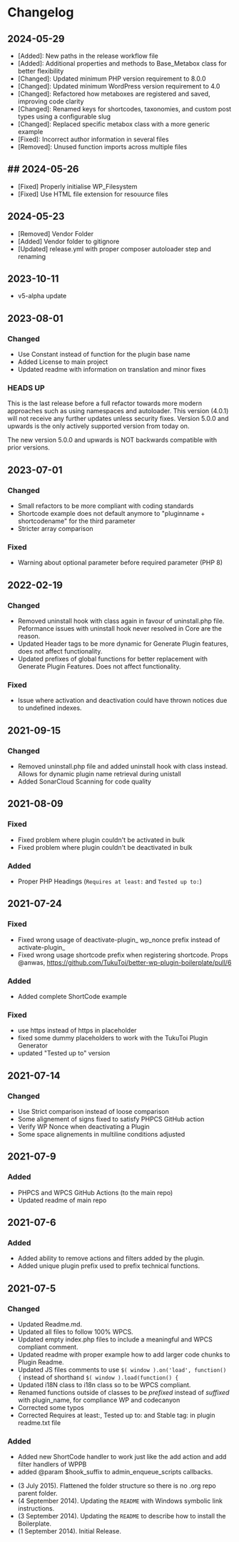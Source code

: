 # Changelog

## 2024-05-29
- [Added]: New paths in the release workflow file
- [Added]: Additional properties and methods to Base_Metabox class for better flexibility 
- [Changed]: Updated minimum PHP version requirement to 8.0.0
- [Changed]: Updated minimum WordPress version requirement to 4.0
- [Changed]: Refactored how metaboxes are registered and saved, improving code clarity 
- [Changed]: Renamed keys for shortcodes, taxonomies, and custom post types using a configurable slug
- [Changed]: Replaced specific metabox class with a more generic example 
- [Fixed]: Incorrect author information in several files
- [Removed]: Unused function imports across multiple files

## ## 2024-05-26
- [Fixed] Properly initialise WP_Filesystem
- [Fixed] Use HTML file extension for resouurce files

## 2024-05-23
- [Removed] Vendor Folder
- [Added] Vendor folder to gitignore
- [Updated] release.yml with proper composer autoloader step and renaming

## 2023-10-11
- v5-alpha update

## 2023-08-01
### Changed 
- Use Constant instead of function for the plugin base name
- Added License to main project
- Updated readme with information on translation and minor fixes
### HEADS UP
This is the last release before a full refactor towards more modern approaches such as using namespaces and autoloader. This version (4.0.1) will not receive any further updates unless security fixes. Version 5.0.0 and upwards is the only actively supported version from today on.

The new version 5.0.0 and upwards is NOT backwards compatible with prior versions.

## 2023-07-01
### Changed
- Small refactors to be more compliant with coding standards
- Shortcode example does not default anymore to "pluginname + shortcodename" for the third parameter
- Stricter array comparison
### Fixed
- Warning about optional parameter before required parameter (PHP 8)

## 2022-02-19
### Changed
- Removed uninstall hook with class again in favour of uninstall.php file. Peformance issues with uninstall hook never resolved in Core are the reason.
- Updated Header tags to be more dynamic for Generate Plugin features, does not affect functionality.
- Updated prefixes of global functions for better replacement with Generate Plugin Features. Does not affect functionality.
### Fixed
- Issue where activation and deactivation could have thrown notices due to undefined indexes.

## 2021-09-15
### Changed
- Removed uninstall.php file and added uninstall hook with class instead. Allows for dynamic plugin name retrieval during unistall
- Added SonarCloud Scanning for code quality

## 2021-08-09
### Fixed
- Fixed problem where plugin couldn't be activated in bulk
- Fixed problem where plugin couldn't be deactivated in bulk
### Added
- Proper PHP Headings (`Requires at least:` and `Tested up to:`)

## 2021-07-24
### Fixed
- Fixed wrong usage of deactivate-plugin_ wp_nonce prefix instead of activate-plugin_
- Fixed wrong usage shortcode prefix when registering shortcode. Props @anwas, https://github.com/TukuToi/better-wp-plugin-boilerplate/pull/6
### Added 
- Added complete ShortCode example
### Fixed 
- use https instead of https in placeholder
- fixed some dummy placeholders to work with the TukuToi Plugin Generator
- updated "Tested up to" version


## 2021-07-14
### Changed
- Use Strict comparison instead of loose comparison
- Some alignement of signs fixed to satisfy PHPCS GitHub action
- Verify WP Nonce when deactivating a Plugin
- Some space alignements in multiline conditions adjusted

## 2021-07-9
### Added
- PHPCS and WPCS GitHub Actions (to the main repo)
- Updated readme of main repo

## 2021-07-6
### Added
- Added ability to remove actions and filters added by the plugin.
- Added unique plugin prefix used to prefix technical functions.

## 2021-07-5
### Changed
- Updated Readme.md.
- Updated all files to follow 100% WPCS.
- Updated empty index.php files to include a meaningful and WPCS compliant comment.
- Updated readme with proper example how to add larger code chunks to Plugin Readme.
- Updated JS files comments to use `$( window ).on('load', function() {` instead of shorthand `$( window ).load(function() {`
- Updated i18N class to i18n class so to be WPCS compliant.
- Renamed functions outside of classes to be *prefixed* instead of *suffixed* with plugin_name, for compliance WP and codecanyon
- Corrected some typos
- Corrected Requires at least:, Tested up to: and Stable tag: in plugin readme.txt file
### Added
- Added new ShortCode handler to work just like the add action and add filter handlers of WPPB
- added @param $hook_suffix to admin_enqueue_scripts callbacks.


* (3 July 2015). Flattened the folder structure so there is no .org repo parent folder.
* (4 September 2014). Updating the `README` with Windows symbolic link instructions.
* (3 September 2014). Updating the `README` to describe how to install the Boilerplate.
* (1 September 2014). Initial Release.
